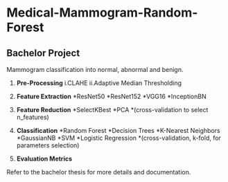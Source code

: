 # Medical-Mammogram-Random-Forest
## Bachelor Project

Mammogram classification into normal, abnormal and benign.


1. **Pre-Processing**
         i.CLAHE
         ii.Adaptive Median Thresholding

2. **Feature Extraction**
      *ResNet50
      *ResNet152
      *VGG16
      *InceptionBN

3. **Feature Reduction**
      *SelectKBest
      *PCA
      *(cross-validation to select n_features)

4. **Classification**
      *Random Forest
      *Decision Trees
      *K-Nearest Neighbors
      *GaussianNB
      *SVM
      *Logistic Regression
      *(cross-validation, k-fold, for parameters selection)

5. **Evaluation Metrics**


Refer to the bachelor thesis for more details and documentation.



